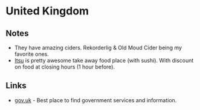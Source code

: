 # United Kingdom

## Notes

- They have amazing ciders. Rekorderlig & Old Moud Cider being my favorite ones.
- [Itsu](https://www.itsu.com/) is pretty awesome take away food place (with sushi). With discount on food at closing hours (1 hour before).

## Links

- [gov.uk](https://www.gov.uk/) - Best place to find government services and information.
